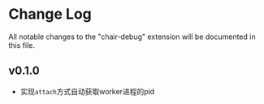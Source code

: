 # Change Log
All notable changes to the "chair-debug" extension will be documented in this file.

## v0.1.0
- 实现`attach`方式自动获取worker进程的pid
